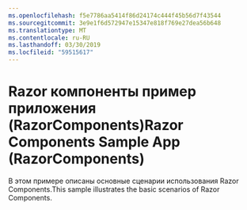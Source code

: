 ```yaml
---
ms.openlocfilehash: f5e7786aa5414f86d24174c444f45b56d7f43544
ms.sourcegitcommit: 3e9e1f6d572947e15347e818f769e27dea56b648
ms.translationtype: MT
ms.contentlocale: ru-RU
ms.lasthandoff: 03/30/2019
ms.locfileid: "59515617"
---
```

# <a name="razor-components-sample-app-razorcomponents"></a><span data-ttu-id="70cf5-101">Razor компоненты пример приложения (RazorComponents)</span><span class="sxs-lookup"><span data-stu-id="70cf5-101">Razor Components Sample App (RazorComponents)</span></span>

<span data-ttu-id="70cf5-102">В этом примере описаны основные сценарии использования Razor Components.</span><span class="sxs-lookup"><span data-stu-id="70cf5-102">This sample illustrates the basic scenarios of Razor Components.</span></span>
